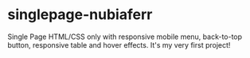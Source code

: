 # singlepage-nubiaferr
Single Page HTML/CSS only with responsive mobile menu, back-to-top button, responsive table and hover effects.
It's my very first project!

